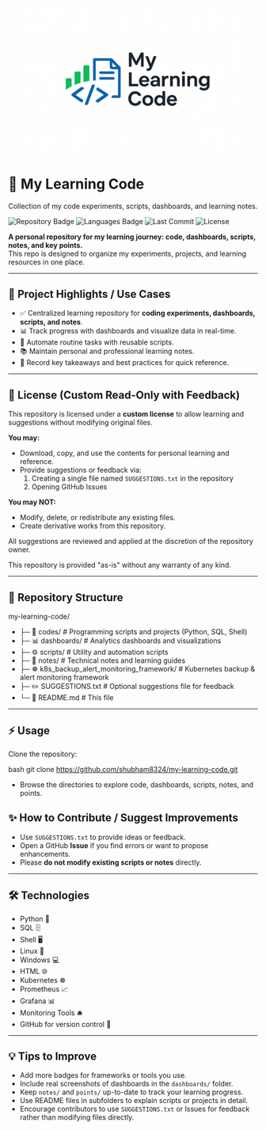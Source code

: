 <p align="center">
  <img src="/logo.png" alt="My Learning Code Logo" width="450"/>
</p>

# 🌟 My Learning Code
Collection of my code experiments, scripts, dashboards, and learning notes.

![Repository Badge](https://img.shields.io/badge/status-active-brightgreen)
![Languages Badge](https://img.shields.io/badge/languages-Python%2CSQL%2CShell-blue)
![Last Commit](https://img.shields.io/github/last-commit/shubham8324/my-learning-code)
![License](https://img.shields.io/badge/license-Custom-lightgrey)

**A personal repository for my learning journey: code, dashboards, scripts, notes, and key points.**  
This repo is designed to organize my experiments, projects, and learning resources in one place.

---

## 🚀 Project Highlights / Use Cases

- ✅ Centralized learning repository for **coding experiments, dashboards, scripts, and notes**.
- 📊 Track progress with dashboards and visualize data in real-time.
- 🔧 Automate routine tasks with reusable scripts.
- 📚 Maintain personal and professional learning notes.
- 📝 Record key takeaways and best practices for quick reference.

---

## 📜 License (Custom Read-Only with Feedback)

This repository is licensed under a **custom license** to allow learning and suggestions without modifying original files.  

**You may:**
- Download, copy, and use the contents for personal learning and reference.  
- Provide suggestions or feedback via:
  1. Creating a single file named `SUGGESTIONS.txt` in the repository  
  2. Opening GitHub Issues  

**You may NOT:**
- Modify, delete, or redistribute any existing files.  
- Create derivative works from this repository.  

All suggestions are reviewed and applied at the discretion of the repository owner.  

This repository is provided "as-is" without any warranty of any kind.

---

## 📂 Repository Structure

my-learning-code/
- ├─ 🧩 codes/            # Programming scripts and projects (Python, SQL, Shell)
- ├─ 📊 dashboards/       # Analytics dashboards and visualizations
- ├─ ⚙️ scripts/           # Utility and automation scripts
- ├─ 📖 notes/            # Technical notes and learning guides
- ├─ ☸️ k8s_backup_alert_monitoring_framework/   # Kubernetes backup & alert monitoring framework
- ├─ ✏️ SUGGESTIONS.txt   # Optional suggestions file for feedback
- └─ 📄 README.md         # This file
---


## ⚡ Usage
Clone the repository:

bash
git clone https://github.com/shubham8324/my-learning-code.git

- Browse the directories to explore code, dashboards, scripts, notes, and points.


## ✨ How to Contribute / Suggest Improvements

- Use `SUGGESTIONS.txt` to provide ideas or feedback.
- Open a GitHub **Issue** if you find errors or want to propose enhancements.
- Please **do not modify existing scripts or notes** directly.

---

## 🛠 Technologies
- Python 🐍  
- SQL 🗄️  
- Shell 🖥️  
- Linux 🐧  
- Windows 💻  
- HTML 🌐  
- Kubernetes ☸️  
- Prometheus 📈  
- Grafana 📊  
- Monitoring Tools 🛎️  
- GitHub for version control 🔧

---

## 💡 Tips to Improve
- Add more badges for frameworks or tools you use.
- Include real screenshots of dashboards in the `dashboards/` folder.
- Keep `notes/` and `points/` up-to-date to track your learning progress.
- Use README files in subfolders to explain scripts or projects in detail.
- Encourage contributors to use `SUGGESTIONS.txt` or Issues for feedback rather than modifying files directly.
